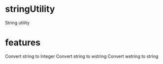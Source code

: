 # stringUtility
String utility

# features
Convert string to Integer
Convert string to wstring
Convert wstring to string
